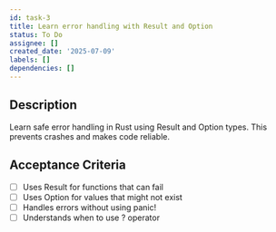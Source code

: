 ```yaml
---
id: task-3
title: Learn error handling with Result and Option
status: To Do
assignee: []
created_date: '2025-07-09'
labels: []
dependencies: []
---
```


## Description

Learn safe error handling in Rust using Result and Option types. This prevents crashes and makes code reliable.

## Acceptance Criteria

- [ ] Uses Result<T E> for functions that can fail
- [ ] Uses Option<T> for values that might not exist
- [ ] Handles errors without using panic!
- [ ] Understands when to use ? operator
